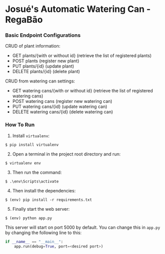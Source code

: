 # Josué's Automatic Watering Can - RegaBão

### Basic Endpoint Configurations
CRUD of plant information:
- GET plants/{with or without id} (retrieve the list of registered plants)
- POST plants (register new plant)
- PUT plants/{id} (update plant)
- DELETE plants/{id} (delete plant)

CRUD from watering can settings:
- GET watering cans/{with or without id} (retrieve the list of registered watering cans)
- POST watering cans (register new watering can)
- PUT watering cans/{id} (update watering can)
- DELETE watering cans/{id} (delete watering can)

### How To Run
1. Install `virtualenv`:
```
$ pip install virtualenv
```

2. Open a terminal in the project root directory and run:
```
$ virtualenv env
```

3. Then run the command:
```
$ .\env\Scripts\activate
```

4. Then install the dependencies:
```
$ (env) pip install -r requirements.txt
```

5. Finally start the web server:
```
$ (env) python app.py
```

This server will start on port 5000 by default. You can change this in `app.py` by changing the following line to this:

```python
if __name__ == "__main__":
    app.run(debug=True, port=<desired port>)
```